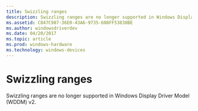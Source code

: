 ```yaml
---
title: Swizzling ranges
description: Swizzling ranges are no longer supported in Windows Display Driver Model (WDDM) v2.
ms.assetid: C847C987-36E0-43A6-9735-608FF53838BE
ms.author: windowsdriverdev
ms.date: 04/20/2017
ms.topic: article
ms.prod: windows-hardware
ms.technology: windows-devices
---
```


# Swizzling ranges


Swizzling ranges are no longer supported in Windows Display Driver Model (WDDM) v2.

 

 





